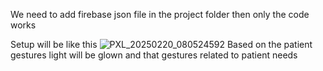 We need to add firebase json file in the project folder then only the code works

Setup will be like this
![PXL_20250220_080524592](https://github.com/user-attachments/assets/34aa90aa-1a01-422c-ad6e-7311107981e0)
Based on the patient gestures light will be glown and that gestures related to patient needs
